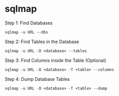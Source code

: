 # sqlmap

Step 1: Find Databases
```
sqlmap -u URL --dbs 
```

Step 2: Find Tables in the Database
```
sqlmap -u URL -D <database> --tables
```

Step 3: Find Columns inside the Table (Optional)
```
sqlmap -u URL -D <database> -T <table> --columns
```

Step 4: Dump Database Tables
```
sqlmap -u URL -D <database> -T <table> --dump
```
